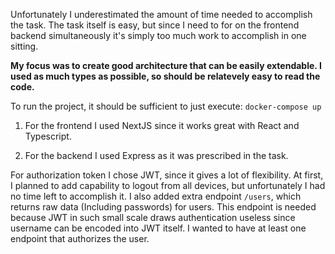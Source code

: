 Unfortunately I underestimated the amount of time needed to accomplish the task. The task itself is easy, but since I need to for on the frontend backend simultaneously it's simply too much work to accomplish in one sitting.

<b>My focus was to create good architecture that can be easily extendable. I used as much types as possible, so should be relatevely easy to read the code.</b>

To run the project, it should be sufficient to just execute:
`docker-compose up`

1. For the frontend I used NextJS since it works great with React and Typescript.

2. For the backend I used Express as it was prescribed in the task.

For authorization token I chose JWT, since it gives a lot of flexibility. At first, I planned to add capability to logout from all devices, but unfortunately I had no time left to accomplish it.
I also added extra endpoint `/users`, which returns raw data (Including passwords) for users. This endpoint is needed because JWT in such small scale
draws authentication useless since username can be encoded into JWT itself. I wanted to have at least one endpoint that authorizes the user.
